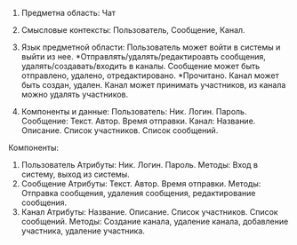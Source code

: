 1. Предметна область: Чат

2. Смысловые контексты: Пользователь, Сообщение, Канал.
   
3. Язык предметной области: 
Пользователь может войти в системы и выйти из нее. *Отправлять/удалять/редактироавть сообщения, удалять/создавать/входить в каналы.
Сообщение может быть отправлено, удалено, отредактировано. *Прочитано.
Канал может быть создан, удален. Канал может принимать участников, из канала можно удалять участников.  

4. Компоненты и данные:
Пользователь: Ник. Логин. Пароль.
Сообщение: Текст. Автор. Время отправки.
Канал: Название. Описание. Список участников. Список сообщений.


Компоненты: 
1) Пользователь
Атрибуты:  Ник. Логин. Пароль.
Методы: Вход в систему, выход из системы.
2) Сообщение
Атрибуты: Текст. Автор. Время отправки.
Методы: Отправка сообщения, удаления сообщения, редактирование сообщения.
3) Канал
Атрибуты: Название. Описание. Список участников. Список сообщений.
Методы: Создание канала, удаление канала, добавление участника, удаление участника.



